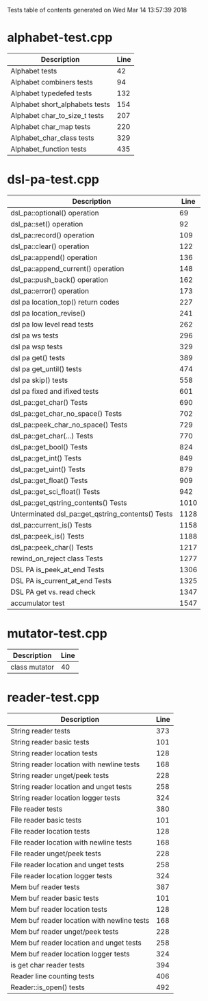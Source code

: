 Tests table of contents generated on Wed Mar 14 13:57:39 2018

# alphabet-test.cpp
| Description | Line |
|-------------|------|
| Alphabet tests | 42 |
| Alphabet combiners tests | 94 |
| Alphabet typedefed tests | 132 |
| Alphabet short_alphabets tests | 154 |
| Alphabet char_to_size_t tests | 207 |
| Alphabet char_map tests | 220 |
| Alphabet_char_class tests | 329 |
| Alphabet_function tests | 435 |

# dsl-pa-test.cpp
| Description | Line |
|-------------|------|
| dsl_pa::optional() operation | 69 |
| dsl_pa::set() operation | 92 |
| dsl_pa::record() operation | 109 |
| dsl_pa::clear() operation | 122 |
| dsl_pa::append() operation | 136 |
| dsl_pa::append_current() operation | 148 |
| dsl_pa::push_back() operation | 162 |
| dsl_pa::error() operation | 173 |
| dsl pa location_top() return codes | 227 |
| dsl pa location_revise() | 241 |
| dsl pa low level read tests | 262 |
| dsl pa ws tests | 296 |
| dsl pa wsp tests | 329 |
| dsl pa get() tests | 389 |
| dsl pa get_until() tests | 474 |
| dsl pa skip() tests | 558 |
| dsl pa fixed and ifixed tests | 601 |
| dsl_pa::get_char() Tests | 690 |
| dsl_pa::get_char_no_space() Tests | 702 |
| dsl_pa::peek_char_no_space() Tests | 729 |
| dsl_pa::get_char(...) Tests | 770 |
| dsl_pa::get_bool() Tests | 824 |
| dsl_pa::get_int() Tests | 849 |
| dsl_pa::get_uint() Tests | 879 |
| dsl_pa::get_float() Tests | 909 |
| dsl_pa::get_sci_float() Tests | 942 |
| dsl_pa::get_qstring_contents() Tests | 1010 |
| Unterminated dsl_pa::get_qstring_contents() Tests | 1128 |
| dsl_pa::current_is() Tests | 1158 |
| dsl_pa::peek_is() Tests | 1188 |
| dsl_pa::peek_char() Tests | 1217 |
| rewind_on_reject class Tests | 1277 |
| DSL PA is_peek_at_end Tests | 1306 |
| DSL PA is_current_at_end Tests | 1325 |
| DSL PA get vs. read check | 1347 |
| accumulator test | 1547 |

# mutator-test.cpp
| Description | Line |
|-------------|------|
| class mutator | 40 |

# reader-test.cpp
| Description | Line |
|-------------|------|
| String reader tests | 373 |
| String reader basic tests | 101 |
| String reader location tests | 128 |
| String reader location with newline tests | 168 |
| String reader unget/peek tests | 228 |
| String reader location and unget tests | 258 |
| String reader location logger tests | 324 |
| File reader tests | 380 |
| File reader basic tests | 101 |
| File reader location tests | 128 |
| File reader location with newline tests | 168 |
| File reader unget/peek tests | 228 |
| File reader location and unget tests | 258 |
| File reader location logger tests | 324 |
| Mem buf reader tests | 387 |
| Mem buf reader basic tests | 101 |
| Mem buf reader location tests | 128 |
| Mem buf reader location with newline tests | 168 |
| Mem buf reader unget/peek tests | 228 |
| Mem buf reader location and unget tests | 258 |
| Mem buf reader location logger tests | 324 |
| is get char reader tests | 394 |
| Reader line counting tests | 406 |
| Reader::is_open() tests | 492 |
